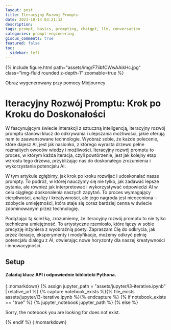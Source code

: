 ```yaml
---
layout: post
title: Iteracyjny Rozwój Promptu
date: 2023-10-14 03:21:12
description: 
tags: prompt, basics, prompting, chatgpt, llm, conversation
categories: prompt-engineering
giscus_comments: true
featured: false
toc:
  sidebar: left
---
```

{% include figure.html path="assets/img/F7iibfCWwAAikHc.jpg" class="img-fluid rounded z-depth-1" zoomable=true %}
<div class="caption">
    Obraz wygenerowany przy pomocy Midjourney
</div>

# Iteracyjny Rozwój Promptu: Krok po Kroku do Doskonałości

W fascynującym świecie interakcji z sztuczną inteligencją, iteracyjny rozwój promptu stanowi klucz do odkrywania i ulepszania możliwości, jakie oferują nam te zaawansowane technologie. Wyobraź sobie, że każde polecenie, które dajesz AI, jest jak nasionko, z którego wyrasta drzewo pełne rozmaitych owoców wiedzy i możliwości. Iteracyjny rozwój promptu to proces, w którym każda iteracja, czyli powtórzenie, jest jak kolejny etap wzrostu tego drzewa, przybliżając nas do doskonałego zrozumienia i wykorzystania potencjału AI.

W tym artykule zgłębimy, jak krok po kroku rozwijać i udoskonalać nasze prompty. To podróż, w której nauczymy się nie tylko, jak zadawać lepsze pytania, ale również jak interpretować i wykorzystywać odpowiedzi AI w celu ciągłego doskonalenia naszych zapytań. To proces wymagający cierpliwości, analizy i kreatywności, ale jego nagroda jest nieoceniona – zdobycie umiejętności, która staje się coraz bardziej cenna w świecie zdominowanym przez technologię.

Podążając tą ścieżką, zrozumiemy, że iteracyjny rozwój promptu to nie tylko techniczna umiejętność. To artystyczne rzemiosło, które łączy w sobie precyzję inżyniera z wyobraźnią poety. Zapraszam Cię do odkrycia, jak przez iteracje, eksperymenty i modyfikacje, możemy odkryć pełnię potencjału dialogu z AI, otwierając nowe horyzonty dla naszej kreatywności i innowacyjności.

## Setup
#### Załaduj klucz API i odpowiednie biblioteki Pythona.

{::nomarkdown}
{% assign jupyter_path = "assets/jupyter/l3-iterative.ipynb" | relative_url %}
{% capture notebook_exists %}{% file_exists assets/jupyter/l3-iterative.ipynb %}{% endcapture %}
{% if notebook_exists == "true" %}
    {% jupyter_notebook jupyter_path %}
{% else %}
    <p>Sorry, the notebook you are looking for does not exist.</p>
{% endif %}
{:/nomarkdown}

